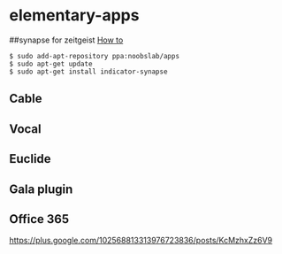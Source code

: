 elementary-apps
===============

##synapse for zeitgeist 
[How to](http://linuxg.net/how-to-install-indicator-synapse-0-525-on-ubuntu-14-04-and-elementary-os-0-3/)
```
$ sudo add-apt-repository ppa:noobslab/apps
$ sudo apt-get update
$ sudo apt-get install indicator-synapse
```

## Cable

## Vocal 

## Euclide

## Gala plugin

## Office 365

https://plus.google.com/102568813313976723836/posts/KcMzhxZz6V9
